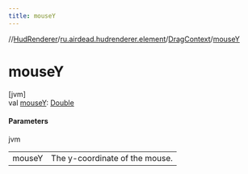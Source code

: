 ```yaml
---
title: mouseY
---
```

//[HudRenderer](../../../index.html)/[ru.airdead.hudrenderer.element](../index.html)/[DragContext](index.html)/[mouseY](mouse-y.html)



# mouseY



[jvm]\
val [mouseY](mouse-y.html): [Double](https://kotlinlang.org/api/latest/jvm/stdlib/kotlin/-double/index.html)



#### Parameters


jvm

| | |
|---|---|
| mouseY | The y-coordinate of the mouse. |




